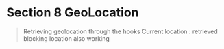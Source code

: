 # Section 8 GeoLocation

> Retrieving geolocation through the hooks
> Current location : retrieved
> blocking location also working